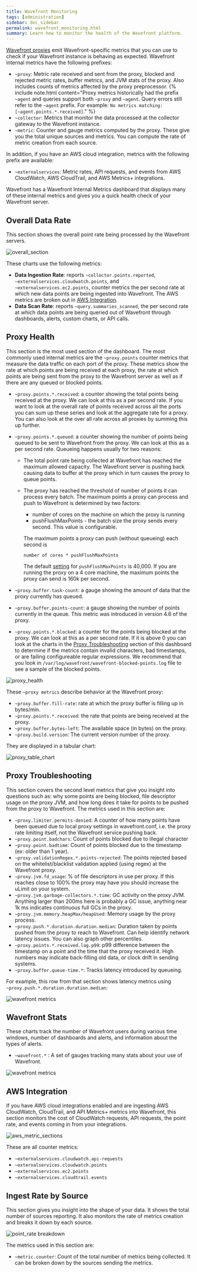 ```yaml
---
title: Wavefront Monitoring
tags: [administration]
sidebar: doc_sidebar
permalink: wavefront_monitoring.html
summary: Learn how to monitor the health of the Wavefront platform.
---
```

[Wavefront proxies](proxies_managing.html) emit Wavefront-specific metrics that you can use to check if your Wavefront instance is behaving as expected. Wavefront internal metrics have the following prefixes:

  - `~proxy`: Metric rate received and sent from the proxy, blocked and rejected metric rates, buffer metrics, and JVM stats of the proxy. Also includes counts of metrics affected by the proxy preprocessor.
    {% include note.html content="Proxy metrics historically had the prefix `~agent` and queries support both `~proxy` and `~agent`. Query errors still refer to the `~agent` prefix. For example: `No metrics matching: [~agent.points.*.received]`." %}
  - `~collector`: Metrics that monitor the data processed at the collector gateway to the Wavefront instance.
  - `~metric`: Counter and gauge metrics computed by the proxy. These give you the total unique sources and metrics.  You can compute the rate of metric creation from each source.

In addition, if you have an AWS cloud integration, metrics with the following prefix are available:

  - `~externalservices`: Metric rates, API requests, and events from AWS CloudWatch, AWS CloudTrail, and AWS Metrics+ integrations.
 
Wavefront has a Wavefront Internal Metrics dashboard that displays many of these internal metrics and gives you a quick health check of your Wavefront server. 

## Overall Data Rate
This section shows the overall point rate being processed by the Wavefront servers.

  ![overall_section](images/overall_section.png)
  
These charts use the following metrics:

  - **Data Ingestion Rate**: reports `~collector.points.reported`, `~externalservices.cloudwatch.points`, and `~externalservices.ec2.points`, counter metrics the per second rate at which new data points are being ingested into Wavefront. The AWS metrics are broken out in [AWS Integration](#aws-integration).
  - **Data Scan Rate**: reports `~query.summaries_scanned`, the per second rate at which data points are being queried out of Wavefront through dashboards, alerts, custom charts, or API calls.

## Proxy Health
This section is the most used section of the dashboard. The most commonly used internal metrics are the `~proxy.points` counter metrics that measure the data traffic on each port of the proxy. These metrics show the rate at which points are being received at each proxy, the rate at which points are being sent from the proxy to the Wavefront server as well as if there are any queued or blocked points.

  - `~proxy.points.*.received`: a counter showing the total points being received at the proxy. We can look at this as a per second rate. If you want to look at the overall rate of points received across all the ports you can sum up these series and look at the aggregate rate for a proxy. You can also look at the over all rate across all proxies by summing this up further. 
  
  - `~proxy.points.*.queued`: a counter showing the number of points being queued to be sent to Wavefront from the proxy. We can look at this as a per second rate. Queueing happens usually for two reasons:
  
    - The total point rate being collected at Wavefront has reached the maximum allowed capacity. The Wavefront server is pushing back causing data to buffer at the proxy which in turn causes the proxy to queue points.

    - The proxy has reached the threshold of number of points it can process every batch. The maximum points a proxy  can process and push to Wavefront is determined by two factors:
      - number of cores on the machine on which the proxy is running
      - pushFlushMaxPoints - the batch size the proxy sends every second. This value is configurable.
      
      The maximum points a proxy can push (without queueing) each second is
      
      ```
      number of cores * pushFlushMaxPoints
      ``` 
      
      The default [setting](proxies_configuring.html) for `pushFlushMaxPoints` is 40,000. If you are running the proxy on a 4 core machine, the maximum points the proxy can send is 160k per second.
      
  - `~proxy.buffer.task-count`: a gauge showing the amount of data that the proxy currently has queued.
  - `~proxy.buffer.points-count`: a gauge showing the number of points currently in the queue. This metric was introduced in version 4.6 of the proxy.
  - `~proxy.points.*.blocked`: a counter for the points being blocked at the proxy. We can look at this as a per second rate. If it is above 0 you can look at the charts in the [Proxy Troubleshooting](#proxy-troubleshooting) section of this dashboard to determine if the metrics contain invalid characters, bad timestamps, or are failing configureable regular expressions. We recommend that you look in `/var/log/wavefront/wavefront-blocked-points.log` file to see a sample of the blocked points.

  ![proxy_health](images/proxy_health.png)

These `~proxy metrics` describe behavior at the Wavefront proxy:

  - `~proxy.buffer.fill-rate`: rate at which the proxy buffer is filling up in bytes/min.
  - `~proxy.points.*.received`: the rate that points are being received at the proxy.
  - `~proxy.buffer.bytes-left`: The available space (in bytes) on the proxy.
  - `~proxy.build.version`: The current version number of the proxy.

They are displayed in a tabular chart:

  ![proxy_table_chart](images/proxy_table_chart.png)

## Proxy Troubleshooting
This section covers the second level metrics that give you insight into questions such as: why some points are being blocked, file descriptor usage on the proxy JVM, and how long does it take for points to be pushed from the proxy to Wavefront. The metrics used in this section are:

  - `~proxy.limiter.permits-denied`: A counter of how many points have been queued due to local proxy settings in wavefront.conf, i.e. the proxy rate limiting itself, not the Wavefront service pushing back.
  - `~proxy.point.badchars`: Count of points blocked due to illegal character 
  - `~proxy.point.badtime`: Count of points blocked due to the timestamp (ex: older than 1 year).
  - `~proxy.validationRegex.*.points-rejected`: The points rejected based on the whitelist/blacklist validation applied (using regex) at the Wavefront proxy.
  - `~proxy.jvm.fd_usage`: % of file descriptors in use per proxy. If this reaches close to 100% the proxy may have you should increase the uLimit on your system.
  - `~proxy.jvm.garbage-collectors.*.time`: GC activity on the proxy JVM. Anything larger than 200ms here is probably a GC issue, anything near 1k ms indicates continuous full GCs in the proxy.
  - `~proxy.jvm.memory.heapMax/heapUsed`: Memory usage by the proxy process.
  - `~proxy.push.*.duration.duration.median`: Duration taken by points pushed from the proxy to reach to Wavefront. Can help identify network latency issues. You can also graph other percentiles.
  - `~proxy.points.*.received.lag.p99`: p99 difference between the timestamp on a point and the time that the proxy received it. High numbers may indicate back-filling old data, or clock drift in sending systems.
  - `~proxy.buffer.queue-time.*`: Tracks latency introduced by queueing.

For example, this row from that section shows latency metrics using `~proxy.push.*.duration.duration.median`:

  ![wavefront metrics](images/proxy_troubleshooting.png)

## Wavefront Stats

These charts track the number of Wavefront users during various time windows, number of dashboards and alerts, and information about the types of alerts.

  - `~wavefront.*` : A set of gauges tracking many stats about your use of Wavefront.

  ![wavefront metrics](images/wavefront_metrics.png)
 
## AWS Integration

If you have AWS cloud integrations enabled and are ingesting AWS CloudWatch, CloudTrail, and API Metrics+ metrics into Wavefront, this section monitors the cost of CloudWatch requests, API requests, the point rate, and events coming in from your integrations. 
 
  ![aws_metric_sections](images/aws_metric_sections.png)
 
These are all counter metrics:

  - `~externalservices.cloudwatch.api-requests`
  - `~externalservices.cloudwatch.points`
  - `~externalservices.ec2.points`
  - `~externalservices.cloudtrail.events`
 
## Ingest Rate by Source
This section gives you insight into the shape of your data. It shows the total number of sources reporting. It also monitors the rate of metrics creation and breaks it down by each source.
 
  ![point_rate breakdown](images/point_rate_breakdown.png)

The metrics used in this section are:

  - `~metric.counter`: Count of the total number of metrics being collected. It can be broken down by the sources sending the metrics. 

 

